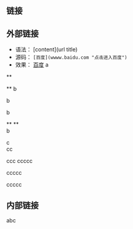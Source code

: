 ## 链接 ##

## 外部链接 ##
- 语法：
[content](url title)
- 源码：
    `[百度](wwww.baidu.com "点击进入百度")`
- 效果：
[百度](wwww.baidu.com "点击进入百度")
a

**

**
b  

b  

b  

**
**  
b  











c  
cc

ccc
ccccc


ccccc



ccccc

## 内部链接 ##

abc
